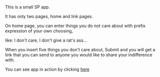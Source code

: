This is a small SP app.

It has only two pages, home and link pages.

On home page, you can enter things you do not care about with prefix expression of your own choosing,

like: I don't care, I don't give a rat's ass...

When you insert five things you don't care about, Submit and you will get a link that you can send to
anyone you would like to share your indifference with.

You can see app in action by clicking [here](https://don-t-give-a-damn-list.firebaseapp.com/)
